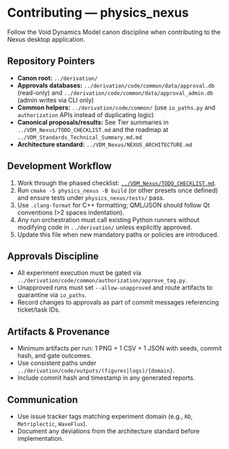 # Contributing — physics_nexus

Follow the Void Dynamics Model canon discipline when contributing to the Nexus desktop application.

## Repository Pointers

- **Canon root:** `../derivation/`
- **Approvals databases:** `../derivation/code/common/data/approval.db` (read-only) and `../derivation/code/common/data/approval_admin.db` (admin writes via CLI only)
- **Common helpers:** `../derivation/code/common/` (use `io_paths.py` and `authorization` APIs instead of duplicating logic)
- **Canonical proposals/results:** See Tier summaries in `../VDM_Nexus/TODO_CHECKLIST.md` and the roadmap at `../VDM_Standards_Technical_Summary.md.md`
- **Architecture standard:** `../VDM_Nexus/NEXUS_ARCHITECTURE.md`

## Development Workflow

1. Work through the phased checklist: [`../VDM_Nexus/TODO_CHECKLIST.md`](../VDM_Nexus/TODO_CHECKLIST.md).
2. Run `cmake -S physics_nexus -B build` (or other presets once defined) and ensure tests under `physics_nexus/tests/` pass.
3. Use `.clang-format` for C++ formatting; QML/JSON should follow Qt conventions (>2 spaces indentation).
4. Any run orchestration must call existing Python runners without modifying code in `../derivation/` unless explicitly approved.
5. Update this file when new mandatory paths or policies are introduced.

## Approvals Discipline

- All experiment execution must be gated via `../derivation/code/common/authorization/approve_tag.py`.
- Unapproved runs must set `--allow-unapproved` and route artifacts to quarantine via `io_paths`.
- Record changes to approvals as part of commit messages referencing ticket/task IDs.

## Artifacts & Provenance

- Minimum artifacts per run: 1 PNG + 1 CSV + 1 JSON with seeds, commit hash, and gate outcomes.
- Use consistent paths under `../derivation/code/outputs/(figures|logs)/{domain}`.
- Include commit hash and timestamp in any generated reports.

## Communication

- Use issue tracker tags matching experiment domain (e.g., `RD`, `Metriplectic`, `WaveFlux`).
- Document any deviations from the architecture standard before implementation.

